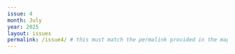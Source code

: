 ```yaml
---
issue: 4
month: July
year: 2025
layout: issues
permalink: /issue4/ # this must match the permalink provided in the magazines.yaml file
---
```


